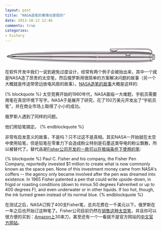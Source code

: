 ```yaml
---
layout: post
title: "NASA造笔的事情也是假的"
date: 2013-10-12 12:46
comments: true
categories:
- history
---
```



![Space Pen](/downloads/images/space-pen.jpg "Don't touch me...")

在软件开发中我们一说到避免过度设计，经常有两个例子会被抬出来，其中一个就是NASA造了昂贵的太空笔，然后俄罗斯用很简单的方案解决问题的故事（另一个大概就是传送带旁边放电风扇的故事）。[NASA造笔的故事](http://www.snopes.com/business/genius/spacepen.asp)大概是这样的:

{% blockquote %}
太空竞赛开始的1960年代，NASA面临一大难题，宇航员需要用笔在真空环境下写字。NASA于是展开了研究，花了150万美元开发出了“宇航员笔”，并在商业市场上取得了小小的成功。

俄罗斯人遇到了同样的问题。

他们用铅笔搞定。
{% endblockquote %}

非常有启发意义的故事，不是吗？只不过这不是真相。其实NASA一开始就在太空中使用铅笔，但是铅笔在零重力下会造成粉尘特别是石墨这类导电的粉尘飘散，所以被替代了。替代品是[Fisher公司开发的一款可以在极端条件下使用的笔](http://www.scientificamerican.com/article.cfm?id=fact-or-fiction-nasa-spen):


{% blockquote %}
Paul C. Fisher and his company, the Fisher Pen Company, reportedly invested $1 million to create what is now commonly known as the space pen. None of this investment money came from NASA's coffers -- the agency only became involved after the pen was dreamed into existence. In 1965 Fisher patented a pen that could write upside-down, in frigid or roasting conditions (down to minus 50 degrees Fahrenheit or up to 400 degrees F), and even underwater or in other liquids. If too hot, though, the ink turned green instead of its normal blue.
{% endblockquote %}

在测试之后，NASA订购了400支Fisher笔，总共花费在一千美元以下。俄罗斯在一年之后也开始订这种笔了。Fisher公司目前仍然在[销售这种太空笔](http://www.spacepen.com/originalastronautspacepen.aspx)，并且你可以很方便的买到：[Amazon上](http://www.amazon.com/exec/obidos/ASIN/B0015ZP2AC/ref=nosim/0sil8)30来刀，甚至还有一个一看就不是官方网站的[中文官方网站](http://www.spacepen.cn/index.php)。

  